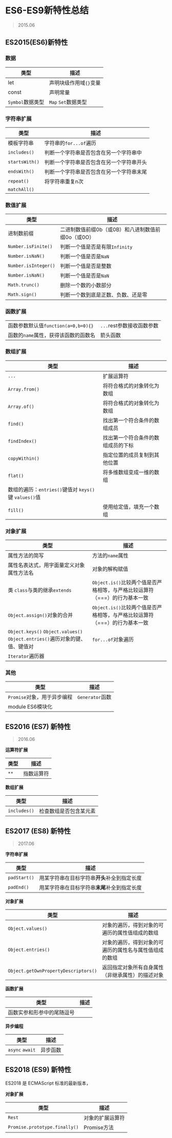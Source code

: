 # ES6-ES9新特性总结

> 2015.06

## ES2015(ES6)新特性

### 数据

| 类型             | 描述                   |
| ---------------- | ---------------------- |
| let              | 声明块级作用域`{}`变量 |
| const            | 声明常量               |
| `Symbol`数据类型 | `Map` `Set`数据类型    |

### 字符串扩展

| 类型           | 描述                                     |
| -------------- | ---------------------------------------- |
| 模板字符串     | 字符串的`for...of`遍历                   |
| `includes()`   | 判断一个字符串是否包含在另一个字符串中   |
| `startsWith()` | 判断一个字符串是否包含在另一个字符串开头 |
| `endsWith()`   | 判断一个字符串是否包含在另一个字符串末尾 |
| `repeat()`     | 将字符串重复n次                          |
| `matchAll()`   |                                          |

### 数值扩展

| 类型                 | 描述                                               |
| -------------------- | -------------------------------------------------- |
| 进制数前缀           | 二进制数值前缀0b（或0B）和八进制数值前缀0o（或0O） |
| `Number.isFinite()`  | 判断一个值是否是有限`Infinity`                     |
| `Number.isNaN()`     | 判断一个值是否是`NaN`                              |
| `Number.isInteger()` | 判断一个值是否是整数                               |
| `Number.isNaN()`     | 判断一个值是否是`NaN`                              |
| `Math.trunc()`       | 删除一个数的小数部分                               |
| `Math.sign()`        | 判断一个数到底是正数、负数、还是零                 |

### 函数扩展

|                                      |                           |
| ------------------------------------ | ------------------------- |
| 函数参数默认值`function(a=0,b=0){}`  | `...`rest参数接收函数参数 |
| 函数的`name`属性，获得该函数的函数名 | 箭头函数                  |

### 数组扩展

| 类型                                                  | 描述                               |
| ----------------------------------------------------- | ---------------------------------- |
| `...`                                                 | 扩展运算符                         |
| `Array.from()`                                        | 将符合格式的对象转化为数组         |
| `Array.of()`                                          | 将符合格式的对象转化为数组         |
| `find()`                                              | 找出第一个符合条件的数组成员       |
| `findIndex()`                                         | 找出第一个符合条件的数组成员的下标 |
| `copyWithin()`                                        | 指定位置的成员复制到其他位置       |
| `flat()`                                              | 将多维数组变成一维的数组           |
| 数组的遍历：`entries()`键值对 `keys()`键 `values()`值 |                                    |
| `fill()`                                              | 使用给定值，填充一个数组           |

### 对象扩展

|             类型                                                 |        描述                                                      |
| ------------------------------------------------------------ | ------------------------------------------------------------ |
| 属性方法的简写                                               | 方法的`name`属性                                             |
| 属性名表达式，用字面量定义对象属性方法名                     | 对象的解构赋值                                               |
| 类 `class`与类的继承`extends`                                | `Object.is()`比较两个值是否严格相等，与严格比较运算符（===）的行为基本一致 |
| `Object.assign()`对象的合并                                  | `Object.is()`比较两个值是否严格相等，与严格比较运算符（===）的行为基本一致 |
| `Object.keys()` `Object.values()` `Object.entries()`遍历对象的键、值、键值对 | `for...of`对象遍历                                           |
| `Iterator`遍历器                                             |                                                              |

### 其他

|       类型                   |    描述             |
| --------------------------- | --------------- |
| `Promise`对象，用于异步编程 | `Generator`函数 |
| module ES6模块化            |                 |

## ES2016 (ES7) 新特性

> 2016.06

**运算符扩展**

|       类型       | 描述     |
| -------------- | ---- |
| `**` |   指数运算符   |

**数组扩展**

|          类型                          |  描述    |
| ---------------------------------- | ---- |
| `includes()` |  检查数组是否包含某元素    |

## ES2017 (ES8) 新特性

> 2017.06

**字符串扩展**

|                       类型                                   |            描述                                            |
| -------------------------------------------------------- | ------------------------------------------------------ |
| `padStart()` | 用某字符串在目标字符串**开头**补全到指定长度 |
| `padEnd()` | 用某字符串在目标字符串**末尾**补全到指定长度 |

**对象扩展**

|                     类型                                         |            描述                                                  |
| ------------------------------------------------------------ | ------------------------------------------------------------ |
| `Object.values()` | 对象的遍历，得到对象的可遍历的属性值组成的数组 |
| `Object.entries()` | 对象的遍历，得到对象的可遍历的属性名与属性值组成的数组 |
| `Object.getOwnPropertyDescriptors()` |         返回指定对象所有自身属性（非继承属性）的描述对象                                                     |

**函数扩展**

|             类型               | 描述     |
| -------------------------- | ---- |
| 函数实参和形参中的尾随逗号 |      |

**异步编程**

|            类型              |  描述    |
| ------------------------ | ---- |
| `async` `await`  |   异步函数   |

## ES2018 (ES9) 新特性

ES2018 是 ECMAScript 标准的最新版本，

**对象扩展**

|          类型              |            描述                              |
| ---------------------- | ---------------------------------------- |
| `Rest` | 对象的扩展运算符 |
| `Promise.prototype.finally()` | Promise方法 |